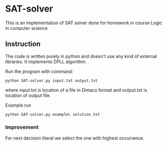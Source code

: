 # SAT-solver
This is an implementation of SAT solver done for homework
in course Logic in computer science

## Instruction
The code is written purely in python and 
doesn't use any kind of external libraries.
It implements DPLL algorithm.

Run the program with command:

`python SAT-solver.py input.txt output.txt`

where input.txt is location of a file in Dimacs format 
and output.txt is location of output file.

Example run

`python SAT-solver.py example\ solution.txt`

### Improvement
For next decision literal we select the one with highest occurrence.